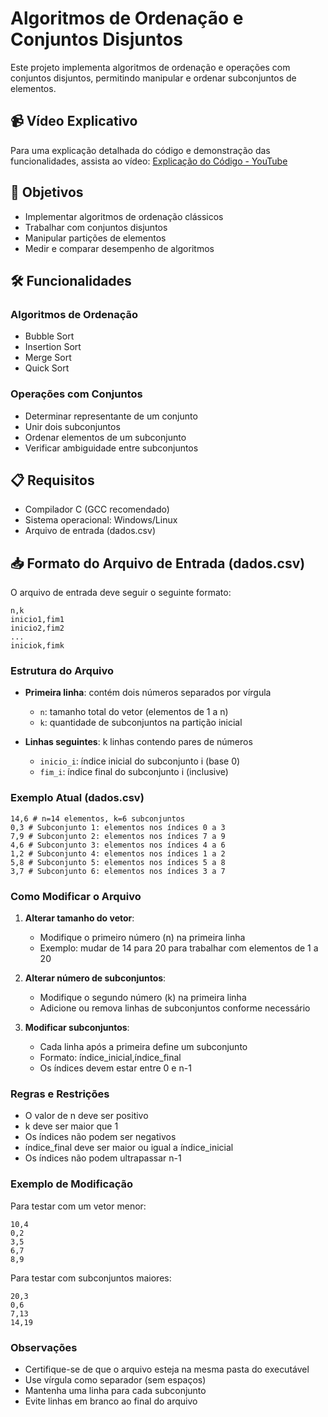 # Algoritmos de Ordenação e Conjuntos Disjuntos

Este projeto implementa algoritmos de ordenação e operações com conjuntos disjuntos, permitindo manipular e ordenar subconjuntos de elementos.

## 📹 Vídeo Explicativo
Para uma explicação detalhada do código e demonstração das funcionalidades, assista ao vídeo:
[Explicação do Código - YouTube](https://www.youtube.com/watch?v=ZPXSHdjV8Sk&authuser=1)

## 🎯 Objetivos
- Implementar algoritmos de ordenação clássicos
- Trabalhar com conjuntos disjuntos
- Manipular partições de elementos
- Medir e comparar desempenho de algoritmos

## 🛠️ Funcionalidades

### Algoritmos de Ordenação
- Bubble Sort
- Insertion Sort
- Merge Sort
- Quick Sort

### Operações com Conjuntos
- Determinar representante de um conjunto
- Unir dois subconjuntos
- Ordenar elementos de um subconjunto
- Verificar ambiguidade entre subconjuntos

## 📋 Requisitos
- Compilador C (GCC recomendado)
- Sistema operacional: Windows/Linux
- Arquivo de entrada (dados.csv)

## 📥 Formato do Arquivo de Entrada (dados.csv)
O arquivo de entrada deve seguir o seguinte formato:
```
n,k
inicio1,fim1
inicio2,fim2
...
iniciok,fimk
```

### Estrutura do Arquivo
- **Primeira linha**: contém dois números separados por vírgula
  - `n`: tamanho total do vetor (elementos de 1 a n)
  - `k`: quantidade de subconjuntos na partição inicial

- **Linhas seguintes**: k linhas contendo pares de números
  - `inicio_i`: índice inicial do subconjunto i (base 0)
  - `fim_i`: índice final do subconjunto i (inclusive)

### Exemplo Atual (dados.csv)
```
14,6 # n=14 elementos, k=6 subconjuntos
0,3 # Subconjunto 1: elementos nos índices 0 a 3
7,9 # Subconjunto 2: elementos nos índices 7 a 9
4,6 # Subconjunto 3: elementos nos índices 4 a 6
1,2 # Subconjunto 4: elementos nos índices 1 a 2
5,8 # Subconjunto 5: elementos nos índices 5 a 8
3,7 # Subconjunto 6: elementos nos índices 3 a 7
```

### Como Modificar o Arquivo
1. **Alterar tamanho do vetor**:
   - Modifique o primeiro número (n) na primeira linha
   - Exemplo: mudar de 14 para 20 para trabalhar com elementos de 1 a 20

2. **Alterar número de subconjuntos**:
   - Modifique o segundo número (k) na primeira linha
   - Adicione ou remova linhas de subconjuntos conforme necessário

3. **Modificar subconjuntos**:
   - Cada linha após a primeira define um subconjunto
   - Formato: índice_inicial,índice_final
   - Os índices devem estar entre 0 e n-1

### Regras e Restrições
- O valor de n deve ser positivo
- k deve ser maior que 1
- Os índices não podem ser negativos
- índice_final deve ser maior ou igual a índice_inicial
- Os índices não podem ultrapassar n-1

### Exemplo de Modificação
Para testar com um vetor menor:

```
10,4
0,2
3,5
6,7
8,9
```

Para testar com subconjuntos maiores:

```
20,3
0,6
7,13
14,19
```

### Observações
- Certifique-se de que o arquivo esteja na mesma pasta do executável
- Use vírgula como separador (sem espaços)
- Mantenha uma linha para cada subconjunto
- Evite linhas em branco ao final do arquivo
